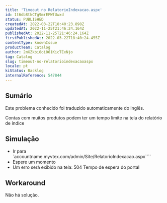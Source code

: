 ```yaml
---
title: 'Timeout no RelatorioIndexacao.aspx'
id: 1t6db8tkCTg9mrEFWfUwxd
status: PUBLISHED
createdAt: 2022-03-22T18:40:23.898Z
updatedAt: 2022-11-25T21:46:24.164Z
publishedAt: 2022-11-25T21:46:24.164Z
firstPublishedAt: 2022-03-22T18:40:24.455Z
contentType: knownIssue
productTeam: Catalog
author: 2mXZkbi0oi061KicTExNjo
tag: Catalog
slug: timeout-no-relatorioindexacaoaspx
locale: pt
kiStatus: Backlog
internalReference: 547844
---
```


## Sumário

<div class="alert alert-info">
  <p>Este problema conhecido foi traduzido automaticamente do inglês.</p>
</div>


Contas com muitos produtos podem ter um tempo limite na tela do relatório de índice



## Simulação



- Ir para `accountname.myvtex.com/admin/Site/RelatorioIndexacao.aspx````
- Espere um momento
- Um erro será exibido na tela: 504 Tempo de espera do portal



## Workaround


Não há solução.

